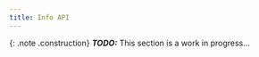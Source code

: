 ```yaml
---
title: Info API
---
```


{: .note .construction}
**_TODO:_** This section is a work in progress...

<div style="min-height: 800px"></div>